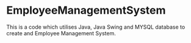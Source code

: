 # EmployeeManagementSystem
This is a code which utilises Java, Java Swing and MYSQL database to create and Employee Management System.

